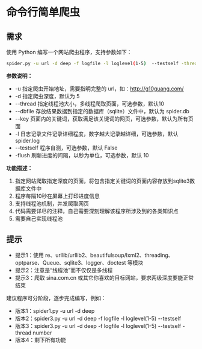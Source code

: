 # 命令行简单爬虫

## 需求

使用 Python 编写一个网站爬虫程序，支持参数如下：

```bash
spider.py -u url -d deep -f logfile -l loglevel(1-5)  --testself -thread number --dbfile  filepath  --key=”HTML5” -flush 10
```

**参数说明：**
+ -u 指定爬虫开始地址，需要指明完整的 url，如：http://g10guang.com/
+ -d 指定爬虫深度，默认为 5
+ --thread 指定线程池大小，多线程爬取页面，可选参数，默认10
+ --dbfile 存放结果数据到指定的数据库（sqlite）文件中，默认为 spider.db
+ --key 页面内的关键词，获取满足该关键词的网页，可选参数，默认为所有页面
+ -l 日志记录文件记录详细程度，数字越大记录越详细，可选参数，默认 spider.log
+ --testself 程序自测，可选参数，默认 False
+ -flush 刷新进度的间隔，以秒为单位，可选参数，默认 10

**功能描述：**
1. 指定网站爬取指定深度的页面，将包含指定关键词的页面内容存放到sqlite3数据库文件中
2. 程序每隔10秒在屏幕上打印进度信息
3. 支持线程池机制，并发爬取网页
4. 代码需要详尽的注释，自己需要深刻理解该程序所涉及到的各类知识点
5. 需要自己实现线程池

## 提示

+ 提示1：使用 re、urllib/urllib2、beautifulsoup/lxml2、threading、optparse、Queue、sqlite3、logger、doctest 等模块
+ 提示2：注意是“线程池”而不仅仅是多线程
+ 提示3：爬取 sina.com.cn 或其它你喜欢的目标网站，要求两级深度要能正常结束

建议程序可分阶段，逐步完成编写，例如：
+ 版本1：spider1.py -u url -d deep
+ 版本2：spider3.py -u url -d deep -f logfile -l loglevel(1-5)  --testself
+ 版本3：spider3.py -u url -d deep -f logfile -l loglevel(1-5)  --testself -thread number
+ 版本4：剩下所有功能
